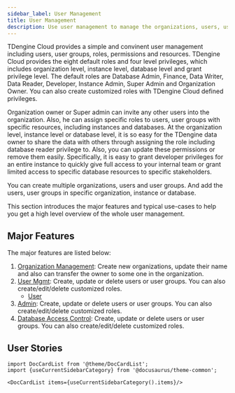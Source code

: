 ```yaml
---
sidebar_label: User Management
title: User Management
description: Use user management to manage the organizations, users, user groups, roles, permissions and resources.
---
```


TDengine Cloud provides a simple and convinent user management including users, user groups, roles, permissions and resources. TDengine Cloud provides the eight default roles and four level privileges, which includes organization level, instance level, database level and grant privilege level. The default roles are Database Admin, Finance, Data Writer, Data Reader, Developer, Instance Admin, Super Admin and Organization Owner.  You can also create customized roles with TDengine Cloud defined privileges. 

Organization owner or Super admin can invite any other users into the organization. Also, he can assign specific roles to users, user groups with specific resources, including instances and databases. At the organization level, instance level or database level, it is so easy for the TDengine data owner to share the data with others through assigning the role including database reader privilege to.  Also, you can update these permissions or remove them easily. Specifically, it is easy to grant developer privileges for an entire instance to quickly give full access to your internal team or grant limited access to specific database resources to specific stakeholders.

You can create multiple organizations, users and user groups. And add the users, user groups in specific organization, instance or database.

This section introduces the major features and typical use-cases to help you get a high level overview of the whole user management.

## Major Features

The major features are listed below:

1. [Organization Management](./orgs/): Create new organizations, update their name and also can transfer the owner to some one in the organization.
2. [User Mgmt](./users/): Create, update or delete users or user groups. You can also create/edit/delete customized roles.
    - [User](./users/users)
3. [Admin](./admin/): Create, update or delete users or user groups. You can also create/edit/delete customized roles.
4. [Database Access Control](./db/): Create, update or delete users or user groups. You can also create/edit/delete customized roles.

## User Stories

```mdx-code-block
import DocCardList from '@theme/DocCardList';
import {useCurrentSidebarCategory} from '@docusaurus/theme-common';

<DocCardList items={useCurrentSidebarCategory().items}/>
```
